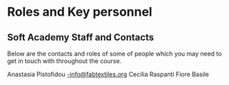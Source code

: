 # Roles and Key personnel
## Soft Academy Staff and Contacts

Below are the contacts and roles of some of people which you may need to get in touch with throughout the course.  

Anastasia Pistofidou -info@fabtextiles.org
Cecilia Raspanti
Fiore Basile

